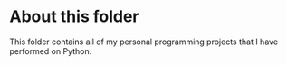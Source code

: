 # About this folder
This folder contains all of my personal programming projects that I have performed on Python.
